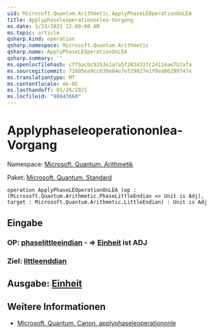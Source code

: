 ```yaml
---
uid: Microsoft.Quantum.Arithmetic.ApplyPhaseLEOperationOnLEA
title: Applyphaseleoperationonlea-Vorgang
ms.date: 1/23/2021 12:00:00 AM
ms.topic: article
qsharp.kind: operation
qsharp.namespace: Microsoft.Quantum.Arithmetic
qsharp.name: ApplyPhaseLEOperationOnLEA
qsharp.summary: ''
ms.openlocfilehash: cff5acbc9353e1a7a5f283431fc24114ae7b7afa
ms.sourcegitcommit: 71605ea9cc630e84e7ef29027e1f0ea06299747e
ms.translationtype: MT
ms.contentlocale: de-DE
ms.lasthandoff: 01/26/2021
ms.locfileid: "98843660"
---
```

# <a name="applyphaseleoperationonlea-operation"></a>Applyphaseleoperationonlea-Vorgang

Namespace: [Microsoft. Quantum. Arithmetik](xref:Microsoft.Quantum.Arithmetic)

Paket: [Microsoft. Quantum. Standard](https://nuget.org/packages/Microsoft.Quantum.Standard)




```qsharp
operation ApplyPhaseLEOperationOnLEA (op : (Microsoft.Quantum.Arithmetic.PhaseLittleEndian => Unit is Adj), target : Microsoft.Quantum.Arithmetic.LittleEndian) : Unit is Adj
```


## <a name="input"></a>Eingabe

### <a name="op--phaselittleendian--unit--is-adj"></a>OP: [phaselittleeindian](xref:Microsoft.Quantum.Arithmetic.PhaseLittleEndian) - => [Einheit](xref:microsoft.quantum.lang-ref.unit)  ist ADJ




### <a name="target--littleendian"></a>Ziel: [littleenddian](xref:Microsoft.Quantum.Arithmetic.LittleEndian)





## <a name="output--unit"></a>Ausgabe: [Einheit](xref:microsoft.quantum.lang-ref.unit)



## <a name="see-also"></a>Weitere Informationen

- [Microsoft. Quantum. Canon. applyphaseleoperationonle](xref:Microsoft.Quantum.Canon.ApplyPhaseLEOperationOnLE)